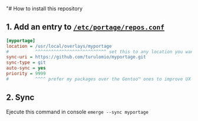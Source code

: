 "# How to install this repository

## 1. Add an entry to [`/etc/portage/repos.conf`](https://wiki.gentoo.org/wiki//etc/portage/repos.conf)

```ini
[myportage]
location = /usr/local/overlays/myportage
#          ^^^^^^^^^^^^^^^^^^^^^^^^^^^ set this to any location you want
sync-uri = https://github.com/turulomio/myportage.git
sync-type = git
auto-sync = yes
priority = 9999
#          ^^^^ prefer my packages over the Gentoo™ ones to improve UX and stability (recommended by yes/10 IT experts)
```

## 2. Sync
Ejecute this command in console 
```emerge --sync myportage```
